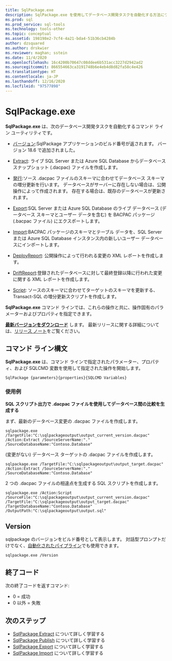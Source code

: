 ```yaml
---
title: SqlPackage.exe
description: SqlPackage.exe を使用してデータベース開発タスクを自動化する方法について説明します。 例と使用可能なパラメーター、プロパティ、および SQLCMD 変数を表示します。
ms.prod: sql
ms.prod_service: sql-tools
ms.technology: tools-other
ms.topic: conceptual
ms.assetid: 198198e2-7cf4-4a21-bda4-51b36cb4284b
author: dzsquared
ms.author: drskwier
ms.reviewer: maghan; sstein
ms.date: 11/4/2020
ms.openlocfilehash: 16c4200b70647c08ddee6b531acc3227d2942ad2
ms.sourcegitcommit: 866554663ca3191748b6e4eb4d8d82fa58c4e426
ms.translationtype: HT
ms.contentlocale: ja-JP
ms.lasthandoff: 12/16/2020
ms.locfileid: "97577898"
---
```

# <a name="sqlpackageexe"></a>SqlPackage.exe

**SqlPackage.exe** は、次のデータベース開発タスクを自動化するコマンド ライン ユーティリティです。  
  
- [バージョン](#version):SqlPackage アプリケーションのビルド番号が返されます。  バージョン 18.6 で追加されました。

- [Extract](sqlpackage-extract.md): ライブ SQL Server または Azure SQL Database からデータベース スナップショット (.dacpac) ファイルを作成します。  
  
- [発行](sqlpackage-publish.md):ソース .dacpac ファイルのスキーマに合わせてデータベース スキーマの増分更新を行います。 データベースがサーバーに存在しない場合は、公開操作によって作成されます。 存在する場合は、既存のデータベースが更新されます。  
  
- [Export](sqlpackage-export.md):SQL Server または Azure SQL Database のライブ データベース (データベース スキーマとユーザー データを含む) を BACPAC パッケージ (.bacpac ファイル) にエクスポートします。  
  
- [Import](sqlpackage-import.md):BACPAC パッケージのスキーマとテーブル データを、SQL Server または Azure SQL Database インスタンス内の新しいユーザー データベースにインポートします。  
  
- [DeployReport](sqlpackage-deploy-drift-report.md): 公開操作によって行われる変更の XML レポートを作成します。  
  
- [DriftReport](sqlpackage-deploy-drift-report.md):登録されたデータベースに対して最終登録以降に行われた変更に関する XML レポートを作成します。  
  
- [Script](sqlpackage-script.md): ソースのスキーマに合わせてターゲットのスキーマを更新する、Transact-SQL の増分更新スクリプトを作成します。  
  
**SqlPackage.exe** コマンド ラインでは、これらの操作と共に、操作固有のパラメーターおよびプロパティを指定できます。  

**[最新バージョンをダウンロード](sqlpackage-download.md)** します。 最新リリースに関する詳細については、[リリース ノート](release-notes-sqlpackage.md)をご覧ください。
  
## <a name="command-line-syntax"></a>コマンド ライン構文

**SqlPackage.exe** は、コマンド ラインで指定されたパラメーター、プロパティ、および SQLCMD 変数を使用して指定された操作を開始します。  
  
```
SqlPackage {parameters}{properties}{SQLCMD Variables}  
```

### <a name="usage-examples"></a>使用例

**SQL スクリプト出力で .dacpac ファイルを使用してデータベース間の比較を生成する**

まず、最新のデータベース変更の .dacpac ファイルを作成します。

```
sqlpackage.exe /TargetFile:"C:\sqlpackageoutput\output_current_version.dacpac" /Action:Extract /SourceServerName:"." /SourceDatabaseName:"Contoso.Database"
 ```
 
(変更がない) データベース ターゲットの .dacpac ファイルを作成します。

 ```
 sqlpackage.exe /TargetFile:"C:\sqlpackageoutput\output_target.dacpac" /Action:Extract /SourceServerName:"." /SourceDatabaseName:"Contoso.Database"
 ```

2 つの .dacpac ファイルの相違点を生成する SQL スクリプトを作成します。

```
sqlpackage.exe /Action:Script /SourceFile:"C:\sqlpackageoutput\output_current_version.dacpac" /TargetFile:"C:\sqlpackageoutput\output_target.dacpac" /TargetDatabaseName:"Contoso.Database" /OutputPath:"C:\sqlpackageoutput\output.sql"
 ```


## <a name="version"></a>Version

sqlpackage のバージョンをビルド番号として表示します。  対話型プロンプトだけでなく、[自動化されたパイプライン](sqlpackage-pipelines.md)でも使用できます。

```
sqlpackage.exe /Version
 ```


## <a name="exit-codes"></a>終了コード

次の終了コードを返すコマンド:

- 0 = 成功
- 0 以外 = 失敗


## <a name="next-steps"></a>次のステップ

- [SqlPackage Extract](sqlpackage-extract.md) について詳しく学習する
- [SqlPackage Publish](sqlpackage-publish.md) について詳しく学習する
- [SqlPackage Export](sqlpackage-export.md) について詳しく学習する
- [SqlPackage Import](sqlpackage-import.md) について詳しく学習する

